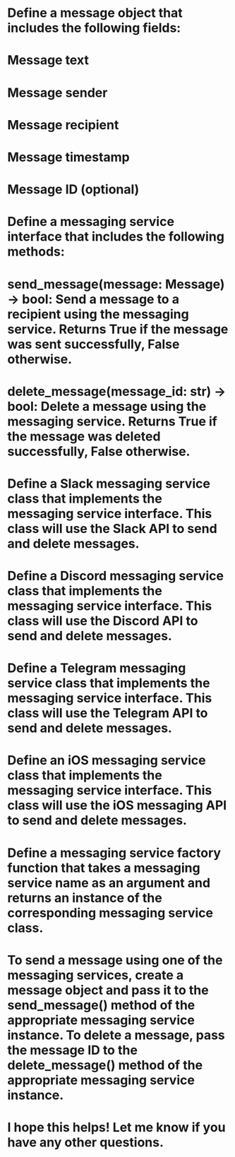# Define a message object that includes the following fields:
# Message text
# Message sender
# Message recipient
# Message timestamp
# Message ID (optional)
# Define a messaging service interface that includes the following methods:
# send_message(message: Message) -> bool: Send a message to a recipient using the messaging service. Returns True if the message was sent successfully, False otherwise.
# delete_message(message_id: str) -> bool: Delete a message using the messaging service. Returns True if the message was deleted successfully, False otherwise.
# Define a Slack messaging service class that implements the messaging service interface. This class will use the Slack API to send and delete messages.
# Define a Discord messaging service class that implements the messaging service interface. This class will use the Discord API to send and delete messages.
# Define a Telegram messaging service class that implements the messaging service interface. This class will use the Telegram API to send and delete messages.
# Define an iOS messaging service class that implements the messaging service interface. This class will use the iOS messaging API to send and delete messages.
# Define a messaging service factory function that takes a messaging service name as an argument and returns an instance of the corresponding messaging service class.
# To send a message using one of the messaging services, create a message object and pass it to the send_message() method of the appropriate messaging service instance. To delete a message, pass the message ID to the delete_message() method of the appropriate messaging service instance.
# I hope this helps! Let me know if you have any other questions.